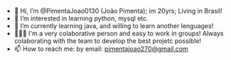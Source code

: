 - 👋 Hi, I’m @PimentaJoao0130 (João Pimenta); im 20yrs; Living in Brasil!
- 👀 I’m interested in learning python, mysql etc.
- 🌱 I’m currently learning java, and willing to learn another lenguages!
- 🧑🏻‍💻 I'm a very colaborative person and easy to work in groups! Always colaborating with the team to develop the best projetc possible!
- 📫 How to reach me: by email: pimentajoao270@gmail.com

<!---
PimentaJoao0130/PimentaJoao0130 is a ✨ special ✨ repository because its `README.md` (this file) appears on your GitHub profile.
You can click the Preview link to take a look at your changes.
--->
